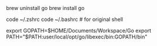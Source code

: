 ##
brew uninstall go
brew install go

code ~/.zshrc 
code ~/.bashrc    # for original shell

export GOPATH=$HOME/Documents/Workspace/Go
export PATH="$PATH:user/local/opt/go/libexec/bin:GOPATH/bin"
